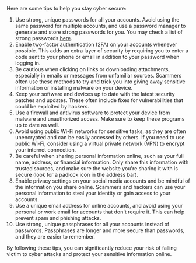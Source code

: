 Here are some tips to help you stay cyber secure:

1. Use strong, unique passwords for all your accounts. Avoid using the same password for multiple accounts, and use a password manager to generate and store strong passwords for you. You may check a list of strong passwords [here](https://pastebin.com/KwGHKHHn).
2. Enable two-factor authentication (2FA) on your accounts whenever possible. This adds an extra layer of security by requiring you to enter a code sent to your phone or email in addition to your password when logging in.
3. Be cautious when clicking on links or downloading attachments, especially in emails or messages from unfamiliar sources. Scammers often use these methods to try and trick you into giving away sensitive information or installing malware on your device.
4. Keep your software and devices up to date with the latest security patches and updates. These often include fixes for vulnerabilities that could be exploited by hackers.
5. Use a firewall and antivirus software to protect your device from malware and unauthorized access. Make sure to keep these programs up to date as well.
6. Avoid using public Wi-Fi networks for sensitive tasks, as they are often unencrypted and can be easily accessed by others. If you need to use public Wi-Fi, consider using a virtual private network (VPN) to encrypt your internet connection.
7. Be careful when sharing personal information online, such as your full name, address, or financial information. Only share this information with trusted sources, and make sure the website you're sharing it with is secure (look for a padlock icon in the address bar).
8. Enable privacy settings on your social media accounts and be mindful of the information you share online. Scammers and hackers can use your personal information to steal your identity or gain access to your accounts.
9. Use a unique email address for online accounts, and avoid using your personal or work email for accounts that don't require it. This can help prevent spam and phishing attacks.
10. Use strong, unique passphrases for all your accounts instead of passwords. Passphrases are longer and more secure than passwords, and they are easier to remember.

By following these tips, you can significantly reduce your risk of falling victim to cyber attacks and protect your sensitive information online.

<!-- Credits: ChatGPT -->
